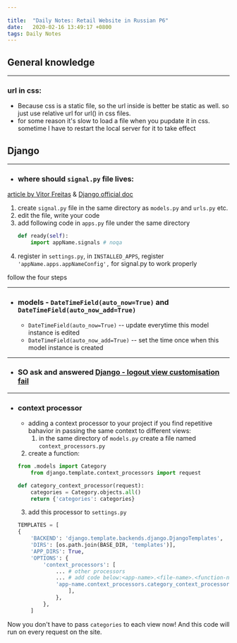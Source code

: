 ```yaml
---
 
title:  "Daily Notes: Retail Website in Russian P6"
date:   2020-02-16 13:49:17 +0800
tags: Daily Notes
---
```


## General knowledge
---
### url in css:
* Because css is a static file, so the url inside is better be static as well. so just use relative url for url() in css files.
* for some reason it's slow to load a file when you pupdate it in css. sometime I have to restart the local server for it to take effect

## Django
---
* ### where should `signal.py` file lives: 
[article by Vitor Freitas](https://simpleisbetterthancomplex.com/tutorial/2016/07/28/how-to-create-django-signals.html) & [Django official doc](https://docs.djangoproject.com/en/3.0/topics/signals/)
1. create `signal.py` file in the same directory as `models.py` and `urls.py` etc.
2. edit the file, write your code
3. add following code in `apps.py` file under the same directory
	```python
	def ready(self):
		import appName.signals # noqa
	```
4. register in `settings.py`, in `INSTALLED_APPS`, register `'appName.apps.appNameConfig',` for signal.py to work properly

follow the four steps

---
* ### models - `DateTimeField(auto_now=True)` and `DateTimeField(auto_now_add=True)`
  * `DateTimeField(auto_now=True)` -- update everytime this model instance is edited
  * `DateTimeField(auto_now_add=True)` -- set the time once when this model instance is created

---
* ### SO ask and answered [Django - logout view customisation fail](https://stackoverflow.com/questions/60256470/django-logout-view-customisation-fail/60256968?noredirect=1#comment106584955_60256968)

---
* ### context processor
	* adding a context processor to your project if you find repetitive bahavior in passing the same context to different views:
		1. in the same directory of `models.py` create a file named `context_processors.py`
    2. create a function: 
    ```python
    from .models import Category
		from django.template.context_processors import request

    def category_context_processor(request):
        categories = Category.objects.all()
        return {'categories': categories}
    ```
    3. add this processor to `settings.py`
    ```python
    TEMPLATES = [
    {
        'BACKEND': 'django.template.backends.django.DjangoTemplates',
        'DIRS': [os.path.join(BASE_DIR, 'templates')],
        'APP_DIRS': True,
        'OPTIONS': {
            'context_processors': [
                ... # other processors
                ... # add code below:<app-name>.<file-name>.<function-name>
                'app-name.context_processors.category_context_processor',
            		],
        		},
    		},
		]
    ```
Now you don't have to pass `categories` to each view now! And this code will run on every request on the site.
